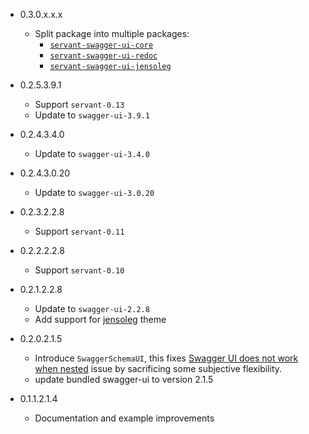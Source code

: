 - 0.3.0.x.x.x
    - Split package into multiple packages:
        - [`servant-swagger-ui-core`](http://hackage.haskell.org/package/servant-swagger-ui-core)
        - [`servant-swagger-ui-redoc`](http://hackage.haskell.org/package/servant-swagger-ui-redoc)
        - [`servant-swagger-ui-jensoleg`](http://hackage.haskell.org/package/servant-swagger-ui-jensoleg)

- 0.2.5.3.9.1
    - Support `servant-0.13`
    - Update to `swagger-ui-3.9.1`

- 0.2.4.3.4.0
    - Update to `swagger-ui-3.4.0`

- 0.2.4.3.0.20
    - Update to `swagger-ui-3.0.20`

- 0.2.3.2.2.8
    - Support `servant-0.11`

- 0.2.2.2.2.8
    - Support `servant-0.10`

- 0.2.1.2.2.8
    - Update to `swagger-ui-2.2.8`
    - Add support for [jensoleg](https://github.com/jensoleg/swagger-ui>) theme

- 0.2.0.2.1.5

    - Introduce `SwaggerSchemaUI`, this fixes
      [Swagger UI does not work when nested](https://github.com/phadej/servant-swagger-ui/issues/8) issue
      by sacrificing some subjective flexibility.
    - update bundled swagger-ui to version 2.1.5

- 0.1.1.2.1.4

    - Documentation and example improvements
